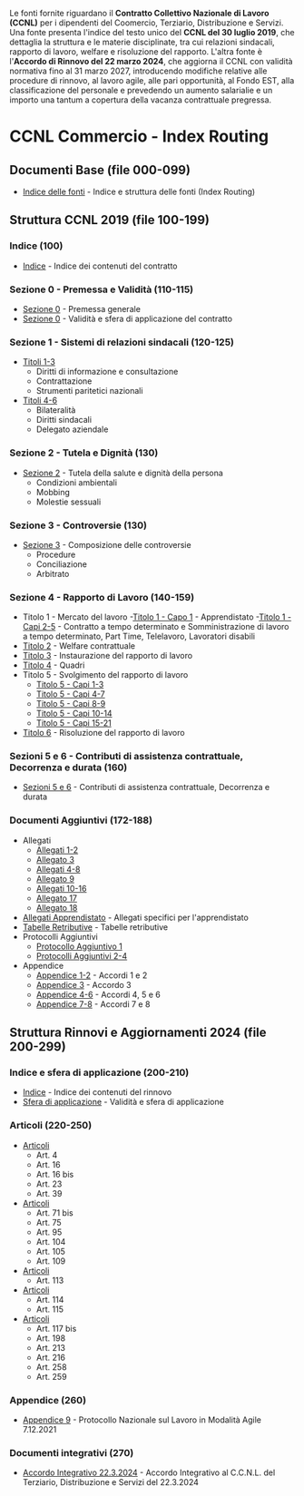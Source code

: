 Le fonti fornite riguardano il **Contratto Collettivo Nazionale di Lavoro (CCNL)** per i dipendenti del Coomercio, Terziario, Distribuzione e Servizi. Una fonte presenta l'indice del testo unico del **CCNL del 30 luglio 2019**, che dettaglia la struttura e le materie disciplinate, tra cui relazioni sindacali, rapporto di lavoro, welfare e risoluzione del rapporto. L'altra fonte è l'**Accordo di Rinnovo del 22 marzo 2024**, che aggiorna il CCNL con validità normativa fino al 31 marzo 2027, introducendo modifiche relative alle procedure di rinnovo, al lavoro agile, alle pari opportunità, al Fondo EST, alla classificazione del personale e prevedendo un aumento salarialie e un importo una tantum a copertura della vacanza contrattuale pregressa.


# CCNL Commercio - Index Routing

## Documenti Base (file 000-099)
- [Indice delle fonti](000_CCNL_Commercio_Indice_delle_fonti.md) - Indice e struttura delle fonti (Index Routing)

## Struttura CCNL 2019 (file 100-199)

### Indice (100)
- [Indice](100_Testo_CCNL_2019_Indice.md) - Indice dei contenuti del contratto

### Sezione 0 - Premessa e Validità (110-115)
- [Sezione 0](110_Testo_CCNL_2019_Sezione_00_Premessa.md) - Premessa generale 
- [Sezione 0](115_Testo_CCNL_2019_Sezione_00_Validita.md) - Validità e sfera di applicazione del contratto

### Sezione 1 - Sistemi di relazioni sindacali (120-125)
- [Titoli 1-3](120_Testo_CCNL_2019_Sezione_01_Tit_01-03.md)
  - Diritti di informazione e consultazione
  - Contrattazione
  - Strumenti paritetici nazionali
- [Titoli 4-6](125_Testo_CCNL_2019_Sezione_01_Tit_04-06.md)
  - Bilateralità
  - Diritti sindacali
  - Delegato aziendale

### Sezione 2 - Tutela e Dignità (130)
- [Sezione 2](130_Testo_CCNL_2019_Sezioni_02-03.md) - Tutela della salute e dignità della persona
  - Condizioni ambientali
  - Mobbing
  - Molestie sessuali

### Sezione 3 - Controversie (130)
- [Sezione 3](130_Testo_CCNL_2019_Sezioni_02-03.md) - Composizione delle controversie
  - Procedure
  - Conciliazione
  - Arbitrato

### Sezione 4 - Rapporto di Lavoro (140-159)
- Titolo 1 - Mercato del lavoro
  -[Titolo 1 - Capo 1](140_Testo_CCNL_2019_Sezione_04_Titolo_01_Capo_01.md) - Apprendistato
  -[Titolo 1 - Capi 2-5](142_Testo_CCNL_2019_Sezione_04_Titolo_01_Capi_02-05.md) - Contratto a tempo determinato e Somministrazione di lavoro a tempo determinato, Part Time, Telelavoro, Lavoratori disabili  
- [Titolo 2](144_Testo_CCNL_2019_Sezione_04_Titolo_02.md) - Welfare contrattuale
- [Titolo 3](146_Testo_CCNL_2019_Sezione_04_Titolo_03.md) - Instaurazione del rapporto di lavoro
- [Titolo 4](148_Testo_CCNL_2019_Sezione_04_Titolo_04.md) - Quadri
- Titolo 5 - Svolgimento del rapporto di lavoro
  - [Titolo 5 - Capi 1-3](150_Testo_CCNL_2019_Sezione_04_Titolo_05_Capi_01-03.md)
  - [Titolo 5 - Capi 4-7](152_Testo_CCNL_2019_Sezione_04_Titolo_05_Capi_04-07.md)
  - [Titolo 5 - Capi 8-9](154_Testo_CCNL_2019_Sezione_04_Titolo_05_Capi_08-09.md)
  - [Titolo 5 - Capi 10-14](156_Testo_CCNL_2019_Sezione_04_Titolo_05_Capi_10-14.md)
  - [Titolo 5 - Capi 15-21](158_Testo_CCNL_2019_Sezione_04_Titolo_05_Capi_15-21.md)
- [Titolo 6](159_Testo_CCNL_2019_Sezione_04_Titolo_06.md) - Risoluzione del rapporto di lavoro

### Sezioni 5 e 6 - Contributi di assistenza contrattuale, Decorrenza e durata (160)
- [Sezioni 5 e 6](160_Testo_CCNL_2019_Sez_05-06.md) - Contributi di assistenza contrattuale, Decorrenza e durata

### Documenti Aggiuntivi (172-188)
- Allegati
  - [Allegati 1-2](172_Testo_CCNL_2019_Allegati_Allegati_1-2.md)
  - [Allegato 3](173_Testo_CCNL_2019_Allegati_Allegato_3.md)
  - [Allegati 4-8](174_Testo_CCNL_2019_Allegati_Allegati_4-8.md)
  - [Allegato 9](176_Testo_CCNL_2019_Allegati_Allegato_9.md)
  - [Allegati 10-16](177_Testo_CCNL_2019_Allegati_Allegati_10-16.md)
  - [Allegato 17](179_Testo_CCNL_2019_Allegati_Allegato_17.md)
  - [Allegato 18](180_Testo_CCNL_2019_Allegati_Allegato_18.md)
- [Allegati Apprendistato](182_Testo_CCNL_2019_Allegati_Apprendistato.md) - Allegati specifici per l'apprendistato
- [Tabelle Retributive](184_Testo_CCNL_2019_Tabelle_retributive.md) - Tabelle retributive
- Protocolli Aggiuntivi
  - [Protocollo Aggiuntivo 1](186_Testo_CCNL_2019_Protocolli_aggiuntivi_1.md)
  - [Protocolli Aggiuntivi 2-4](187_Testo_CCNL_2019_Protocolli_aggiuntivi_2-4.md)
- Appendice
  - [Appendice 1-2](190_Testo_CCNL_2019_Appendice_1-2.md) - Accordi 1 e 2
  - [Appendice 3](191_Testo_CCNL_2019_Appendice_3.md) - Accordo 3
  - [Appendice 4-6](192_Testo_CCNL_2019_Appendice_4-6.md) - Accordi 4, 5 e 6
  - [Appendice 7-8](193_Testo_CCNL_2019_Appendice_7-8.md) - Accordi 7 e 8


## Struttura Rinnovi e Aggiornamenti 2024 (file 200-299)

### Indice e sfera di applicazione (200-210)
- [Indice](200_Rinnovo_CCNL_2024_indice.md) - Indice dei contenuti del rinnovo
- [Sfera di applicazione](210_Rinnovo_CCNL_2024_Sfera_di_applicazione.md) - Validità e sfera di applicazione

### Articoli (220-250)
- [Articoli](220_Rinnovo_CCNL_2024_Artt_4-16-16bis-23-39.md)
  - Art. 4
  - Art. 16
  - Art. 16 bis
  - Art. 23
  - Art. 39
- [Articoli](225_Rinnovo_CCNL_2024_Artt_71bis-75-95-104-105-109.md)
  - Art. 71 bis
  - Art. 75
  - Art. 95
  - Art. 104
  - Art. 105
  - Art. 109
- [Articoli](230_Rinnovo_CCNL_2024_Art_113.md)
  - Art. 113
- [Articoli](240_Rinnovo_CCNL_2024_Artt_114-115.md)
  - Art. 114
  - Art. 115
- [Articoli](250_Rinnovo_CCNL_2024_Artt_117bis-198-213-216-258-259.md)
  - Art. 117 bis
  - Art. 198
  - Art. 213
  - Art. 216
  - Art. 258
  - Art. 259 

### Appendice (260)
- [Appendice 9](260_Rinnovo_CCNL_2024_Appendice_9_Lavoro_agile.md) - Protocollo Nazionale sul Lavoro in Modalità Agile 7.12.2021

### Documenti integrativi (270)
- [Accordo Integrativo 22.3.2024](270_Rinnovo_CCNL_2024_Accordo_integrativo_22-3-2024.md) - Accordo Integrativo al C.C.N.L. del Terziario, Distribuzione e Servizi del 22.3.2024

